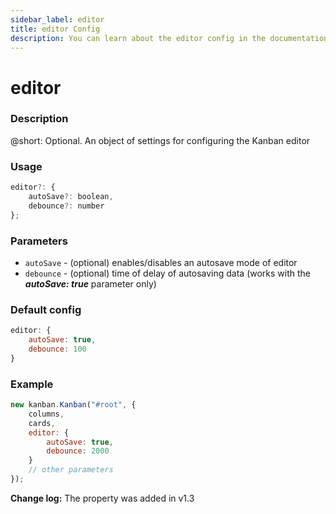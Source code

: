 ```yaml
---
sidebar_label: editor
title: editor Config
description: You can learn about the editor config in the documentation of the DHTMLX JavaScript Kanban library. Browse developer guides and API reference, try out code examples and live demos, and download a free 30-day evaluation version of DHTMLX Kanban.
---
```


# editor

### Description

@short: Optional. An object of settings for configuring the Kanban editor

### Usage

~~~jsx {}
editor?: {
	autoSave?: boolean,
	debounce?: number
}; 
~~~

### Parameters

- `autoSave` - (optional) enables/disables an autosave mode of editor
- `debounce` - (optional) time of delay of autosaving data (works with the ***autoSave: true*** parameter only)

### Default config

~~~jsx {}
editor: {
	autoSave: true,
	debounce: 100
}
~~~

### Example

~~~jsx {4-7}
new kanban.Kanban("#root", {
	columns,
	cards,
	editor: {
		autoSave: true,
		debounce: 2000
	}
	// other parameters
});
~~~

**Change log:** The property was added in v1.3
